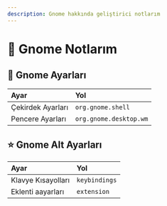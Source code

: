 ```yaml
---
description: Gnome hakkında geliştirici notlarım
---
```


# 👣 Gnome Notlarım

## 🌟 Gnome Ayarları

| Ayar | Yol |
| :--- | :--- |
| Çekirdek Ayarları | `org.gnome.shell` |
| Pencere Ayarları | `org.gnome.desktop.wm` |

## ⭐ Gnome Alt Ayarları

| Ayar | Yol |
| :--- | :--- |
| Klavye Kısayolları | `keybindings` |
| Eklenti aayarları | `extension` |

## 

